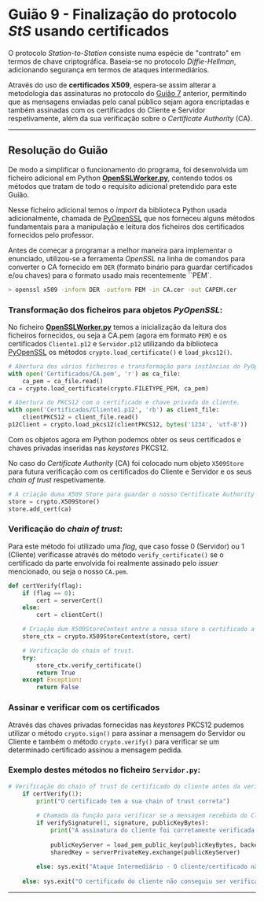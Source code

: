 # Guião 9 -  Finalização do protocolo *StS* usando certificados

O protocolo *Station-to-Station* consiste numa espécie de "contrato" em termos de chave criptográfica. Baseia-se no protocolo *Diffie-Hellman*, adicionando segurança em termos de ataques intermediários.

Através do uso de **certificados X509**, espera-se assim alterar a metodologia das assinaturas no protocolo do [Guião 7](https://github.com/uminho-miei-crypto/1920-G9/tree/master/Gui%C3%B5es/G7) anterior, permitindo que as mensagens enviadas pelo canal público sejam agora encriptadas e também assinadas com os certificados do Cliente e Servidor respetivamente, além da sua verificação sobre o *Certificate Authority* (CA).

---

## Resolução do Guião


De modo a simplificar o funcionamento do programa, foi desenvolvida um ficheiro adicional em Python [**OpenSSLWorker.py**](https://github.com/uminho-miei-crypto/1920-G9/blob/master/Gui%C3%B5es/G9/OpenSSLWorker.py), contendo todos os métodos que tratam de todo o requisito adicional pretendido para este Guião. 

Nesse ficheiro adicional temos o *import* da biblioteca Python usada adicionalmente, chamada de [PyOpenSSL](https://www.pyopenssl.org/en/stable/) que nos forneceu alguns métodos fundamentais para a manipulação e leitura dos ficheiros dos certificados fornecidos pelo professor.

Antes de começar a programar a melhor maneira para implementar o enunciado, utilizou-se a ferramenta *OpenSSL* na linha de comandos para converter o CA fornecido em `DER` (formato binário para guardar certificados e/ou chaves) para o formato usado mais recentemente ``PEM`.

```bash
> openssl x509 -inform DER -outform PEM -in CA.cer -out CAPEM.cer
```
### Transformação dos ficheiros para objetos *PyOpenSSL*:
No ficheiro [**OpenSSLWorker.py**](https://github.com/uminho-miei-crypto/1920-G9/blob/master/Gui%C3%B5es/G9/OpenSSLWorker.py) temos a inicialização da leitura dos ficheiros fornecidos, ou seja a CA.pem (agora em formato `PEM`) e os certificados `Cliente1.p12` e `Servidor.p12` utilizando da biblioteca [PyOpenSSL](https://www.pyopenssl.org/en/stable/) os métodos `crypto.load_certificate()` e `load_pkcs12()`.

```python
# Abertura dos vários ficheiros e transformação para instâncias do PyOpenSSL
with open('Certificados/CA.pem', 'r') as ca_file:
    ca_pem = ca_file.read()
ca = crypto.load_certificate(crypto.FILETYPE_PEM, ca_pem)

# Abertura do PKCS12 com o certificado e chave privada do cliente.
with open('Certificados/Cliente1.p12', 'rb') as client_file:
    clientPKCS12 = client_file.read()
p12Client = crypto.load_pkcs12(clientPKCS12, bytes('1234', 'utf-8'))
```
Com os objetos agora em Python podemos obter os seus certificados e chaves privadas inseridas nas *keystores* PKCS12.

No caso do *Certificate Authority* (CA) foi colocado num objeto `X509Store` para futura verificação com os certificados do Cliente e Servidor e os seus *chain of trust* respetivamente.

```python
# A criação duma X509 Store para guardar o nosso Certificate Authority (CA)
store = crypto.X509Store()
store.add_cert(ca)
```
### Verificação do *chain of trust*:
Para este método foi utilizado uma *flag*, que caso fosse 0 (Servidor) ou 1 (Cliente) verificasse através do método `verify_certificate()` se o certificado da parte envolvida foi realmente assinado pelo *issuer* mencionado, ou seja o nosso `CA.pem`.

```python
def certVerify(flag):
    if (flag == 0):
        cert = serverCert()
    else:
        cert = clientCert()

    # Criação dum X509StoreContext entre a nossa store o certificado a verificar.
    store_ctx = crypto.X509StoreContext(store, cert)

    # Verificação do chain of trust.
    try:
        store_ctx.verify_certificate()
        return True
    except Exception:
        return False
```

### Assinar e verificar com os certificados
Através das chaves privadas fornecidas nas *keystores* PKCS12 pudemos utilizar o método `crypto.sign()` para assinar a mensagem do Servidor ou Cliente e também o método `crypto.verify()` para verificar se um determinado certificado assinou a mensagem pedida.

### Exemplo destes métodos no ficheiro `Servidor.py`:

```python
# Verificação do chain of trust do certificado do cliente antes da verificação da assinatura.
    if certVerify(1):
        print("O certificado tem a sua chain of trust correta")
        
        # Chamada da função para verificar se a mensagem recebida do Cliente foi assinada pelo mesmo, usando Chave Pública do Certificado.
        if verifySignature(1, signature, publicKeyBytes):
            print("A assinatura do cliente foi corretamente verificada com o seu certificado")
            
            publicKeyServer = load_pem_public_key(publicKeyBytes, backend=default_backend())
            sharedKey = serverPrivateKey.exchange(publicKeyServer)
        
        else: sys.exit("Ataque Intermediário - O cliente/certificado não assinou esta mensagem.")
    
    else: sys.exit("O certificado do cliente não conseguiu ser verificado no seu chain of trust (CA)")
```
---